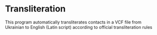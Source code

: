 # Transliteration
This program automatically transliterates contacts in a VCF file from Ukrainian to English (Latin script) according to official transliteration rules

